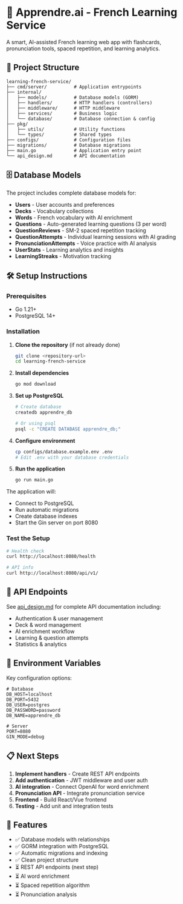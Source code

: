 # 📘 Apprendre.ai - French Learning Service

A smart, AI-assisted French learning web app with flashcards, pronunciation tools, spaced repetition, and learning analytics.

## 🚀 Project Structure

```
learning-french-service/
├── cmd/server/          # Application entrypoints
├── internal/
│   ├── models/          # Database models (GORM)
│   ├── handlers/        # HTTP handlers (controllers)
│   ├── middleware/      # HTTP middleware
│   ├── services/        # Business logic
│   └── database/        # Database connection & config
├── pkg/
│   ├── utils/           # Utility functions
│   └── types/           # Shared types
├── configs/             # Configuration files
├── migrations/          # Database migrations
├── main.go              # Application entry point
└── api_design.md        # API documentation
```

## 🗄️ Database Models

The project includes complete database models for:

-   **Users** - User accounts and preferences
-   **Decks** - Vocabulary collections
-   **Words** - French vocabulary with AI enrichment
-   **Questions** - Auto-generated learning questions (3 per word)
-   **QuestionReviews** - SM-2 spaced repetition tracking
-   **QuestionAttempts** - Individual learning sessions with AI grading
-   **PronunciationAttempts** - Voice practice with AI analysis
-   **UserStats** - Learning analytics and insights
-   **LearningStreaks** - Motivation tracking

## 🛠️ Setup Instructions

### Prerequisites

-   Go 1.21+
-   PostgreSQL 14+

### Installation

1. **Clone the repository** (if not already done)

    ```bash
    git clone <repository-url>
    cd learning-french-service
    ```

2. **Install dependencies**

    ```bash
    go mod download
    ```

3. **Set up PostgreSQL**

    ```bash
    # Create database
    createdb apprendre_db

    # Or using psql
    psql -c "CREATE DATABASE apprendre_db;"
    ```

4. **Configure environment**

    ```bash
    cp configs/database.example.env .env
    # Edit .env with your database credentials
    ```

5. **Run the application**
    ```bash
    go run main.go
    ```

The application will:

-   Connect to PostgreSQL
-   Run automatic migrations
-   Create database indexes
-   Start the Gin server on port 8080

### Test the Setup

```bash
# Health check
curl http://localhost:8080/health

# API info
curl http://localhost:8080/api/v1/
```

## 📡 API Endpoints

See [api_design.md](./api_design.md) for complete API documentation including:

-   Authentication & user management
-   Deck & word management
-   AI enrichment workflow
-   Learning & question attempts
-   Statistics & analytics

## 🔧 Environment Variables

Key configuration options:

```env
# Database
DB_HOST=localhost
DB_PORT=5432
DB_USER=postgres
DB_PASSWORD=password
DB_NAME=apprendre_db

# Server
PORT=8080
GIN_MODE=debug
```

## 📋 Next Steps

1. **Implement handlers** - Create REST API endpoints
2. **Add authentication** - JWT middleware and user auth
3. **AI integration** - Connect OpenAI for word enrichment
4. **Pronunciation API** - Integrate pronunciation service
5. **Frontend** - Build React/Vue frontend
6. **Testing** - Add unit and integration tests

## 🎯 Features

-   ✅ Database models with relationships
-   ✅ GORM integration with PostgreSQL
-   ✅ Automatic migrations and indexing
-   ✅ Clean project structure
-   ⏳ REST API endpoints (next step)
-   ⏳ AI word enrichment
-   ⏳ Spaced repetition algorithm
-   ⏳ Pronunciation analysis
